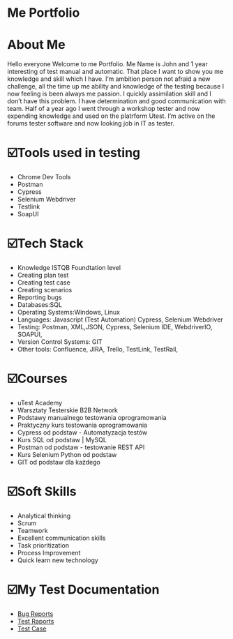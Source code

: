 

# Me Portfolio
# About Me

Hello everyone Welcome to me Portfolio. Me Name is John and 1 year interesting of test manual and automatic. That place I want to show you me knowledge  and skill which I have. I’m ambition person not afraid a new challenge, all the time up me ability and knowledge of the testing because I now feeling is been always me passion. I quickly assimilation skill and I don’t have this problem. I have determination and good communication with team. Half of a year ago I went through a workshop tester and now expending knowledge and used on the platrform Utest. I’m active on the forums tester software and now looking job in IT as tester.

# ☑️Tools used in testing

 * Chrome Dev Tools
 * Postman 
 * Cypress 
 * Selenium Webdriver
 * Testlink
 * SoapUI

# ☑️Tech Stack

 * Knowledge ISTQB Foundtation level
 * Creating plan test
 * Creating test case
 * Creating scenarios
 * Reporting bugs
 * Databases:SQL 
 * Operating Systems:Windows, Linux
 * Languages: Javascript (Test Automation) Cypress, Selenium Webdriver
 * Testing: Postman, XML,JSON, Cypress, Selenium IDE, WebdriverIO, SOAPUI, 
 * Version Control Systems: GIT
 * Other tools: Confluence, JIRA, Trello, TestLink, TestRail, 

  # ☑️Courses

 * uTest Academy
 * Warsztaty Testerskie B2B Network
 * Podstawy manualnego testowania oprogramowania
 * Praktyczny kurs testowania oprogramowania
 * Cypress od podstaw - Automatyzacja testów
 * Kurs SQL od podstaw | MySQL
 * Postman od podstaw - testowanie REST API
 * Kurs Selenium Python od podstaw
 * GIT od podstaw dla każdego


    
 # ☑️Soft Skills

  * Analytical thinking
  * Scrum
  * Teamwork
  * Excellent communication skills
  * Task prioritization
  * Process Improvement
  * Quick learn new technology 
  
# ☑️My Test Documentation
  * [Bug Reports](https://github.com/Zagi93/Zagi93/tree/main/Zg%C5%82oszenia%20b%C5%82%C4%99d%C3%B3w)
  * [Test Raports](https://github.com/Zagi93/Zagi93/tree/main/Raporty%20z%20Test%C3%B3w)
  * [Test Case](#Test-Case)

<!--
**Zagi93/Zagi93** is a ✨ _special_ ✨ repository because its `README.md` (this file) appears on your GitHub profile.

Here are some ideas to get you started:

- 🔭 I’m currently working on ...
- 🌱 I’m currently learning ...
- 👯 I’m looking to collaborate on ...
- 🤔 I’m looking for help with ...
- 💬 Ask me about ...
- 📫 How to reach me: ...
- 😄 Pronouns: ...
- ⚡ Fun fact: ...
-->
